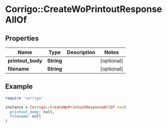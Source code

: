 # Corrigo::CreateWoPrintoutResponseAllOf

## Properties

| Name | Type | Description | Notes |
| ---- | ---- | ----------- | ----- |
| **printout_body** | **String** |  | [optional] |
| **filename** | **String** |  | [optional] |

## Example

```ruby
require 'corrigo'

instance = Corrigo::CreateWoPrintoutResponseAllOf.new(
  printout_body: null,
  filename: null
)
```

